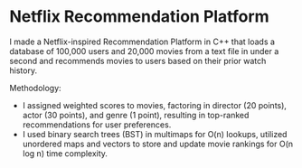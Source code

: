 # Netflix Recommendation Platform
I made a Netflix-inspired Recommendation Platform in C++ that loads a database of 100,000 users and 20,000 movies from a text file in under a second and recommends movies to users based on their prior watch history. 

Methodology: 
- I assigned weighted scores to movies, factoring in director (20 points), actor (30 points), and genre (1 point), resulting in top-ranked recommendations for user preferences.
- I used binary search trees (BST) in multimaps for O(n) lookups, utilized unordered maps and vectors to store and update movie rankings for O(n log n) time complexity. 


